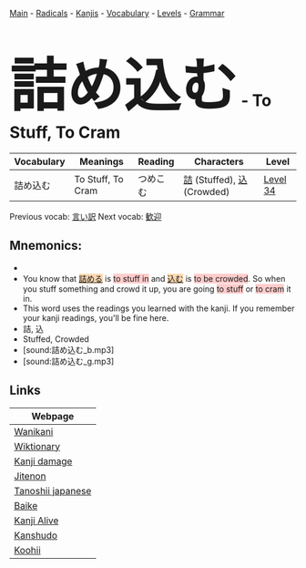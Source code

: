 <style> bigfont {font-size: 100px}</style>
[Main](../README.md) -
[Radicals](../radicals.md) -
[Kanjis](../kanjis.md) -
[Vocabulary](../vocabulary.md) -
[Levels](../levels.md) -
[Grammar](../grammar.md)
# <bigfont> 詰め込む</bigfont> - To Stuff, To Cram 

| Vocabulary | Meanings | Reading | Characters | Level |
| --- | --- | --- | --- | --- |
| 詰め込む | To Stuff, To Cram | つめこむ |  [詰](../kanjis/詰.md) (Stuffed), [込](../kanjis/込.md) (Crowded) | [Level 34](../levels/wk_level34.md) |

Previous vocab: [言い訳](言い訳.md) Next vocab: [歓迎](歓迎.md) 

## Mnemonics:

* 
* You know that <span style="background-color:#fed8b1"> [詰める](https://jisho.org/search/詰める)</span> is <span style="background-color:#ffcccb"> to stuff in</span> and <span style="background-color:#fed8b1"> [込む](https://jisho.org/search/込む)</span> is <span style="background-color:#ffcccb"> to be crowded</span>. So when you stuff something and crowd it up, you are going <span style="background-color:#ffcccb"> to stuff</span> or <span style="background-color:#ffcccb"> to cram</span> it in.
* This word uses the readings you learned with the kanji. If you remember your kanji readings, you'll be fine here.
* 詰, 込
* Stuffed, Crowded
* [sound:詰め込む_b.mp3]
* [sound:詰め込む_g.mp3]


## Links 

| Webpage |
| --- |
| [Wanikani          ](https://www.wanikani.com/kanji/詰め込む) |
| [Wiktionary        ](https://en.wiktionary.org/wiki/詰め込む) |
| [Kanji damage      ](http://www.kanjidamage.com/kanji/search?utf8=✓&q=詰め込む) |
| [Jitenon           ](https://jitenon.com/kanji/詰め込む) |
| [Tanoshii japanese ](https://www.tanoshiijapanese.com/dictionary/kanji.cfm?k=詰め込む) |
| [Baike             ](https://baike.baidu.com/item/詰め込む) |
| [Kanji Alive       ](https://app.kanjialive.com/詰め込む) |
| [Kanshudo          ](https://www.kanshudo.com/searchmn?q=詰め込む) |
| [Koohii            ](https://kanji.koohii.com/study/kanji/詰め込む) |
